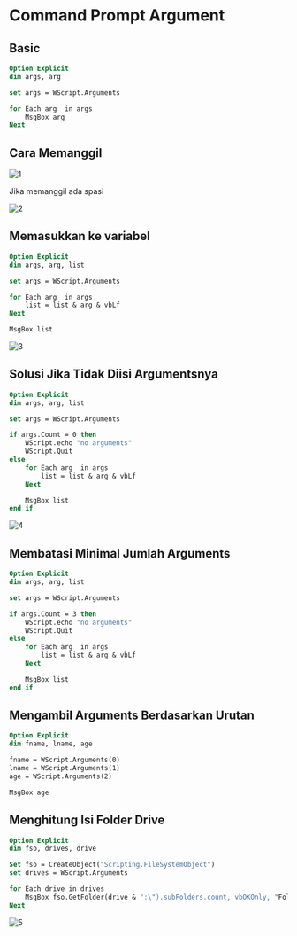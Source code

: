 # Command Prompt Argument

## Basic

```vb
Option Explicit
dim args, arg

set args = WScript.Arguments

for Each arg  in args
    MsgBox arg
Next
```

## Cara Memanggil

![1](../asset/img/39/1.webp)

Jika memanggil ada spasi

![2](../asset/img/39/2.webp)

## Memasukkan ke variabel

```vb
Option Explicit
dim args, arg, list

set args = WScript.Arguments

for Each arg  in args
    list = list & arg & vbLf
Next

MsgBox list
```

![3](../asset/img/39/3.webp)

## Solusi Jika Tidak Diisi Argumentsnya

```vb
Option Explicit
dim args, arg, list

set args = WScript.Arguments

if args.Count = 0 then
    WScript.echo "no arguments"
    WScript.Quit
else
    for Each arg  in args
        list = list & arg & vbLf
    Next

    MsgBox list
end if
```

![4](../asset/img/39/4.webp)

## Membatasi Minimal Jumlah Arguments

```vb
Option Explicit
dim args, arg, list

set args = WScript.Arguments

if args.Count = 3 then
    WScript.echo "no arguments"
    WScript.Quit
else
    for Each arg  in args
        list = list & arg & vbLf
    Next

    MsgBox list
end if
```

## Mengambil Arguments Berdasarkan Urutan

```vb
Option Explicit
dim fname, lname, age

fname = WScript.Arguments(0)
lname = WScript.Arguments(1)
age = WScript.Arguments(2)

MsgBox age
```

## Menghitung Isi Folder Drive

```vb
Option Explicit
dim fso, drives, drive

Set fso = CreateObject("Scripting.FileSystemObject")
set drives = WScript.Arguments

for Each drive in drives
    MsgBox fso.GetFolder(drive & ":\").subFolders.count, vbOKOnly, "Folder in " & drive
Next
```

![5](../asset/img/39/5.webp)
